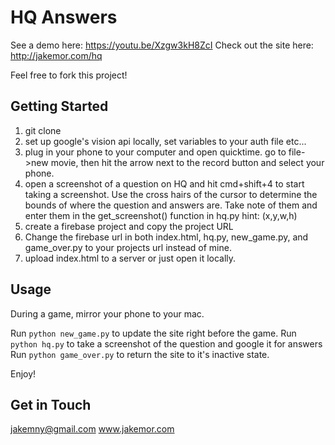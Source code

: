 # HQ Answers

See a demo here: https://youtu.be/Xzgw3kH8ZcI
Check out the site here: http://jakemor.com/hq

Feel free to fork this project!

## Getting Started

1) git clone
2) set up google's vision api locally, set variables to your auth file etc...
3) plug in your phone to your computer and open quicktime. go to file->new movie, then hit the arrow next to the record button and select your phone. 
4) open a screenshot of a question on HQ and hit cmd+shift+4 to start taking a screenshot. Use the cross hairs of the cursor to determine the bounds of where the question and answers are. Take note of them and enter them in the get_screenshot() function in hq.py hint: (x,y,w,h)
6) create a firebase project and copy the project URL
5) Change the firebase url in both index.html, hq.py, new_game.py, and game_over.py to your projects url instead of mine.
6) upload index.html to a server or just open it locally. 

## Usage

During a game, mirror your phone to your mac. 

Run `python new_game.py` to update the site right before the game.
Run `python hq.py` to take a screenshot of the question and google it for answers
Run `python game_over.py` to return the site to it's inactive state.

Enjoy!

## Get in Touch

jakemny@gmail.com
www.jakemor.com
